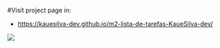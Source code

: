#Visit project page in:
- https://kauesilva-dev.github.io/m2-lista-de-tarefas-KaueSilva-dev/
  
<img src="https://media.graphassets.com/ngksLiHCSJi06TwOEHal">
